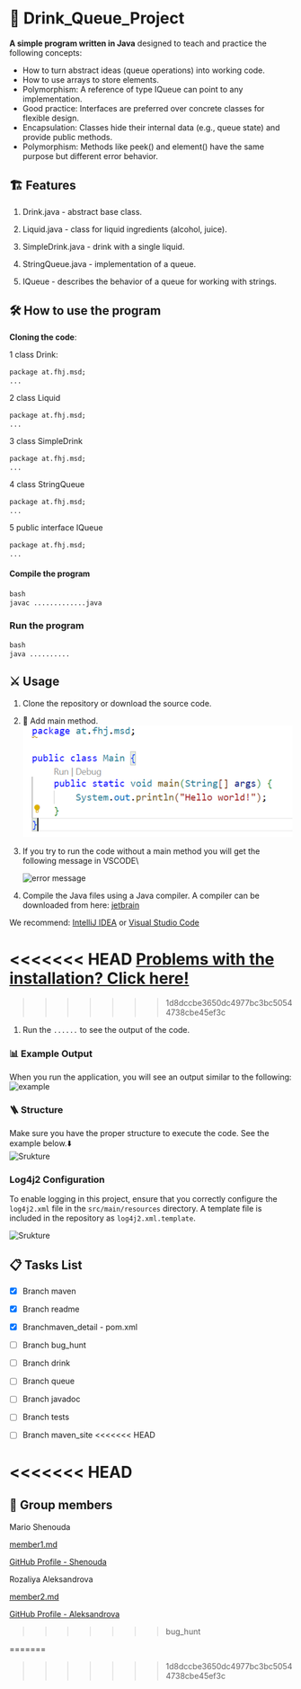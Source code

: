 # 🍹 Drink_Queue_Project

**A simple program written in Java** designed to teach and practice the following concepts:

- How to turn abstract ideas (queue operations) into working code.
- How to use arrays to store elements.
- Polymorphism: A reference of type IQueue can point to any implementation.
- Good practice: Interfaces are preferred over concrete classes for flexible design.
- Encapsulation: Classes hide their internal data (e.g., queue state) and provide public methods.
- Polymorphism: Methods like peek() and element() have the same purpose but different error behavior.
  
## 🏗️ Features

1. Drink.java - abstract base class.

2. Liquid.java - class for liquid ingredients (alcohol, juice).

3. SimpleDrink.java - drink with a single liquid.

4. StringQueue.java - implementation of a queue.

5. IQueue - describes the behavior of a queue for working with strings.

## 🛠️ How to use the program

**Cloning the code**:

1 class Drink:

```
package at.fhj.msd;
...

```

2 class Liquid

```
package at.fhj.msd;
...

```

3 class SimpleDrink

```
package at.fhj.msd;
...

```

4 class StringQueue

```
package at.fhj.msd;
...

```

5 public interface IQueue

```
package at.fhj.msd;
...

```

#### Compile the program

```
bash
javac .............java
```

### Run the program

```
bash
java ..........
```

## ⚔️ Usage

1. Clone the repository or download the source code.
2. 📝 Аdd main method.\
   ![example of a main method](./resources/images/main.png)
3. If you try to run the code without a main method you will get the following message in VSCODE\

   ![error message](./resources/images/......png)
4. Compile the Java files using a Java compiler. A compiler can be downloaded from here:
   [jetbrain](//www.jetbrains.com)

We recommend:
[IntelliJ IDEA](https://www.jetbrains.com/idea/)
or
[Visual Studio Code](//www.jetbrains.com)

<<<<<<< HEAD
[Problems with the installation? Click here!](https://www.jetbrains.com/help/idea/getting-started.html)
=======
>>>>>>> 1d8dccbe3650dc4977bc3bc50544738cbe45ef3c

1. Run the `......` to see the output of the code.

### 📊 Example Output

When you run the application, you will see an output similar to the following:\
![example](./resources/images/.....png)

### 🪜 Structure

Мake sure you have the proper structure to execute the code. See the example below.⬇️\
![Srukture](./resources/images/.....png)

### Log4j2 Configuration

To enable logging in this project, ensure that you correctly configure the `log4j2.xml` file in the `src/main/resources` directory. A template file is included in the repository as `log4j2.xml.template`.

![Srukture](./resources/images/Readme.md_Strictur.png)

## 📋 Tasks List

- [x] Branch maven
- [x] Branch readme
- [x] Branchmaven_detail - pom.xml
- [ ] Branch bug_hunt
- [ ] Branch drink
- [ ] Branch queue
- [ ] Branch javadoc
- [ ] Branch tests
- [ ] Branch maven_site
<<<<<<< HEAD
  


<<<<<<< HEAD
=======
## 🤝 Group members 


Mario Shenouda

[member1.md](./member1.md)

[GitHub Profile - Shenouda](............)

Rozaliya Aleksandrova

[member2.md](./member2.md)

[GitHub Profile - Aleksandrova](https://github.com/rozaliyaAleksandrova)




>>>>>>> bug_hunt

=======
>>>>>>> 1d8dccbe3650dc4977bc3bc50544738cbe45ef3c
